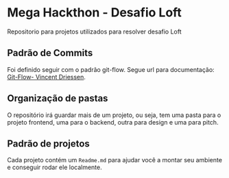 # Mega Hackthon - Desafio Loft
Repositorio para projetos utilizados para resolver desafio Loft

## Padrão de Commits 
Foi definido seguir com o padrão git-flow. Segue url para documentação: [Git-Flow- Vincent Driessen](https://nvie.com/posts/a-successful-git-branching-model/).

## Organização de pastas
O repositório irá guardar mais de um projeto, ou seja, tem uma pasta para o projeto frontend, uma para o backend, outra para design e uma para pitch.

## Padrão de projetos
Cada projeto contém um `Readme.md` para ajudar você a montar seu ambiente e conseguir rodar ele localmente.
